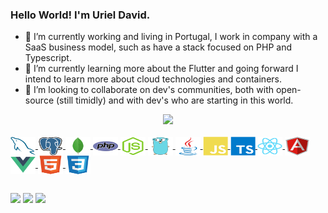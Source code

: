 ### Hello World! I'm Uriel David.

- 🔭 I’m currently working and living in Portugal, I work in company with a SaaS business model, such as have a stack focused on PHP and Typescript.
- 🌱 I’m currently learning more about the Flutter and going forward I intend to learn more about cloud technologies and containers.
- 🤝 I’m looking to collaborate on dev's communities, both with open-source (still timidly) and with dev's who are starting in this world.

<div align="center">
  <a href="https://github.com/Uriel-David">
  <img height="180em" src="https://github-readme-stats.vercel.app/api/top-langs/?username=uriel-david&layout=compact&langs_count=7&theme=dracula"/>
</div>

<div style="display: inline_block"><br>
  <img align="center" alt="Uriel-MySQL" height="30" width="40" src="https://raw.githubusercontent.com/devicons/devicon/master/icons/mysql/mysql-original.svg">
  <img align="center" alt="Uriel-PostgreSQL" height="30" width="40" src="https://raw.githubusercontent.com/devicons/devicon/master/icons/postgresql/postgresql-original.svg">
  <img align="center" alt="Uriel-Mongo" height="30" width="40" src="https://raw.githubusercontent.com/devicons/devicon/master/icons/mongodb/mongodb-original.svg">
  <img align="center" alt="Uriel-PHP" height="30" width="40" src="https://raw.githubusercontent.com/devicons/devicon/master/icons/php/php-original.svg">
  <img align="center" alt="Uriel-Node" height="30" width="40" src="https://raw.githubusercontent.com/devicons/devicon/master/icons/nodejs/nodejs-original.svg">
  <img align="center" alt="Uriel-GO" height="30" width="40" src="https://raw.githubusercontent.com/devicons/devicon/master/icons/go/go-original.svg">
  <img align="center" alt="Uriel-GO" height="30" width="40" src="https://raw.githubusercontent.com/devicons/devicon/master/icons/java/java-original.svg">
  <img align="center" alt="Uriel-Js" height="30" width="40" src="https://raw.githubusercontent.com/devicons/devicon/master/icons/javascript/javascript-plain.svg">
  <img align="center" alt="Uriel-Ts" height="30" width="40" src="https://raw.githubusercontent.com/devicons/devicon/master/icons/typescript/typescript-plain.svg">
  <img align="center" alt="Uriel-React" height="30" width="40" src="https://raw.githubusercontent.com/devicons/devicon/master/icons/react/react-original.svg">
  <img align="center" alt="Uriel-Angular" height="30" width="40" src="https://raw.githubusercontent.com/devicons/devicon/master/icons/angularjs/angularjs-original.svg">
  <img align="center" alt="Uriel-Vue" height="30" width="40" src="https://raw.githubusercontent.com/devicons/devicon/master/icons/vuejs/vuejs-original.svg">
  <img align="center" alt="Uriel-HTML" height="30" width="40" src="https://raw.githubusercontent.com/devicons/devicon/master/icons/html5/html5-original.svg">
  <img align="center" alt="Uriel-CSS" height="30" width="40" src="https://raw.githubusercontent.com/devicons/devicon/master/icons/css3/css3-original.svg">
</div>

##

<div>
  <a href = "mailto:uriel.dqaa@gmail.com"><img src="https://img.shields.io/badge/-Gmail-%23333?style=for-the-badge&logo=gmail&logoColor=white" target="_blank"></a>
  <a href="https://www.linkedin.com/in/uriel-david/" target="_blank"><img src="https://img.shields.io/badge/-LinkedIn-%230077B5?style=for-the-badge&logo=linkedin&logoColor=white" target="_blank"></a>
  <a href="https://www.uriel-portfolio.com" target="_blank"><img src="https://img.shields.io/badge/-Website-%902309?style=for-the-badge&logo=website&logoColor=white" target="_blank"></a>
</div>
